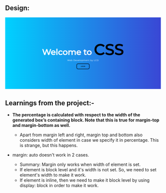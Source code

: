 ## Design:

![Design](/Design.png "Design")

## Learnings from the project:-

- **The percentage is calculated with respect to the width of the generated box’s containing block. Note that this is true for margin-top and margin-bottom as well.**
  - Apart from margin left and right, margin top and bottom also considers width of element in case we specify it in percentage. This is strange, but this happens.



- margin: auto doesn't work in 2 cases.
    - Summary: Margin only works when width of element is set.
    - If element is block level and it's width is not set. So, we need to set element's width to make it work.
    - If element is inline, then we need to make it block level by using display: block in order to make it work.

